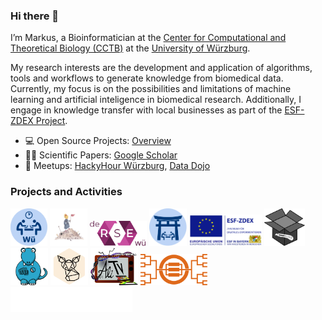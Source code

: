 ### Hi there 👋

I’m Markus, a Bioinformatician at the [Center for Computational and Theoretical Biology (CCTB)](https://www.biozentrum.uni-wuerzburg.de/cctb/cctb/) at the [University of Würzburg](https://www.uni-wuerzburg.de).

My research interests are the development and application of algorithms, tools and workflows to generate knowledge from biomedical data. Currently, my focus is on the possibilities and limitations of machine learning and artificial inteligence in biomedical research. Additionally, I engage in knowledge transfer with local businesses as part of the [ESF-ZDEX Project](https://www.uni-wuerzburg.de/sft/esf-zdex/).

- 💻 Open Source Projects: [Overview](https://github.com/iimog/iimog/)
- 🧑‍🔬 Scientific Papers: [Google Scholar](https://scholar.google.de/citations?user=Qroex8UAAAAJ)
- 🍕 Meetups: [HackyHour Würzburg](https://hackyhour.github.io/Wuerzburg/), [Data Dojo](https://ddojo.github.io/)


<!--
**iimog/iimog** is a ✨ _special_ ✨ repository because its `README.md` (this file) appears on your GitHub profile.

Here are some ideas to get you started:

- 🔭 I’m currently working on ...
- 🌱 I’m currently learning ...
- 👯 I’m looking to collaborate on ...
- 🤔 I’m looking for help with ...
- 💬 Ask me about ...
- 📫 How to reach me: ...
- 😄 Pronouns: ...
- ⚡ Fun fact: ...
-->

### Projects and Activities
[<img src="logos/hackyhour.svg" height="60em"/>](https://hackyhour.github.io/Wuerzburg)
[<img src="logos/dccw.png" height="60em"/>](https://dccw.de)
[<img src="logos/wuerse.svg" height="40em"/>](https://software-carpentry.org)
[<img src="logos/datadojo.svg" height="60em"/>](https://ddojo.github.io/)
[<img src="logos/zdex.png" height="50em"/>](https://www.uni-wuerzburg.de/sft/esf-zdex)
[<img src="logos/misas.svg" height="60em"/>](https://chfc-cmi.github.io/misas/)
[<img src="logos/tbro.svg" height="60em"/>](https://github.com/TBroTeam/TBro)
[<img src="logos/fennec.svg" height="60em"/>](https://github.com/molbiodiv/fennec)
[<img src="logos/alitv.png" height="60em"/>](https://github.com/AliTVTeam/AliTV)
[<img src="logos/bcdatabaser.svg" height="50em"/>](https://github.com/molbiodiv/bcdatabaser)
[<img src="logos/swc.svg" height="40em"/>](https://software-carpentry.org)